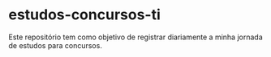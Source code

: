 # estudos-concursos-ti
Este repositório tem como objetivo de registrar diariamente a minha jornada de estudos para concursos.
